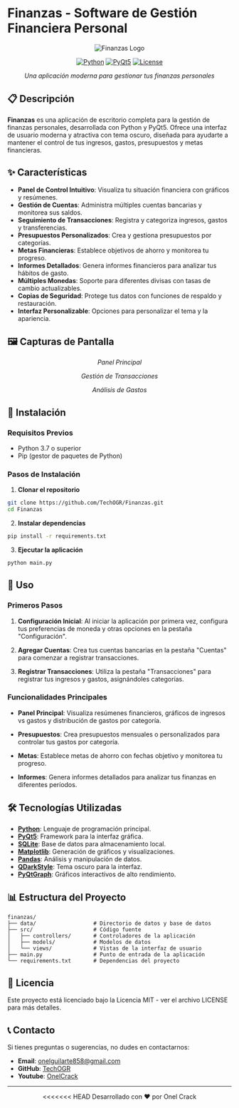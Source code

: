 # Finanzas - Software de Gestión Financiera Personal

<div align="center">

![Finanzas Logo](https://img.shields.io/badge/Finanzas-Gestión%20Financiera-0d47a1?style=for-the-badge)

[![Python](https://img.shields.io/badge/Python-3.7+-blue.svg)](https://www.python.org/)
[![PyQt5](https://img.shields.io/badge/PyQt5-5.15.0+-green.svg)](https://pypi.org/project/PyQt5/)
[![License](https://img.shields.io/badge/License-MIT-yellow.svg)](https://opensource.org/licenses/MIT)

*Una aplicación moderna para gestionar tus finanzas personales*

</div>

## 📋 Descripción

**Finanzas** es una aplicación de escritorio completa para la gestión de finanzas personales, desarrollada con Python y PyQt5. Ofrece una interfaz de usuario moderna y atractiva con tema oscuro, diseñada para ayudarte a mantener el control de tus ingresos, gastos, presupuestos y metas financieras.

## ✨ Características

- **Panel de Control Intuitivo**: Visualiza tu situación financiera con gráficos y resúmenes.
- **Gestión de Cuentas**: Administra múltiples cuentas bancarias y monitorea sus saldos.
- **Seguimiento de Transacciones**: Registra y categoriza ingresos, gastos y transferencias.
- **Presupuestos Personalizados**: Crea y gestiona presupuestos por categorías.
- **Metas Financieras**: Establece objetivos de ahorro y monitorea tu progreso.
- **Informes Detallados**: Genera informes financieros para analizar tus hábitos de gasto.
- **Múltiples Monedas**: Soporte para diferentes divisas con tasas de cambio actualizables.
- **Copias de Seguridad**: Protege tus datos con funciones de respaldo y restauración.
- **Interfaz Personalizable**: Opciones para personalizar el tema y la apariencia.

## 🖼️ Capturas de Pantalla

<div align="center">

<!-- Aquí irían las capturas de pantalla de la aplicación -->

*Panel Principal*

*Gestión de Transacciones*

*Análisis de Gastos*

</div>

## 🚀 Instalación

### Requisitos Previos

- Python 3.7 o superior
- Pip (gestor de paquetes de Python)

### Pasos de Instalación

1. **Clonar el repositorio**

```bash
git clone https://github.com/TechOGR/Finanzas.git
cd Finanzas
```

2. **Instalar dependencias**

```bash
pip install -r requirements.txt
```

3. **Ejecutar la aplicación**

```bash
python main.py
```

## 🔧 Uso

### Primeros Pasos

1. **Configuración Inicial**: Al iniciar la aplicación por primera vez, configura tus preferencias de moneda y otras opciones en la pestaña "Configuración".

2. **Agregar Cuentas**: Crea tus cuentas bancarias en la pestaña "Cuentas" para comenzar a registrar transacciones.

3. **Registrar Transacciones**: Utiliza la pestaña "Transacciones" para registrar tus ingresos y gastos, asignándoles categorías.

### Funcionalidades Principales

- **Panel Principal**: Visualiza resúmenes financieros, gráficos de ingresos vs gastos y distribución de gastos por categoría.

- **Presupuestos**: Crea presupuestos mensuales o personalizados para controlar tus gastos por categoría.

- **Metas**: Establece metas de ahorro con fechas objetivo y monitorea tu progreso.

- **Informes**: Genera informes detallados para analizar tus finanzas en diferentes períodos.

## 🛠️ Tecnologías Utilizadas

- **[Python](https://www.python.org/)**: Lenguaje de programación principal.
- **[PyQt5](https://pypi.org/project/PyQt5/)**: Framework para la interfaz gráfica.
- **[SQLite](https://www.sqlite.org/)**: Base de datos para almacenamiento local.
- **[Matplotlib](https://matplotlib.org/)**: Generación de gráficos y visualizaciones.
- **[Pandas](https://pandas.pydata.org/)**: Análisis y manipulación de datos.
- **[QDarkStyle](https://github.com/ColinDuquesnoy/QDarkStyleSheet)**: Tema oscuro para la interfaz.
- **[PyQtGraph](http://www.pyqtgraph.org/)**: Gráficos interactivos de alto rendimiento.

## 📊 Estructura del Proyecto

```
finanzas/
├── data/                  # Directorio de datos y base de datos
├── src/                   # Código fuente
│   ├── controllers/       # Controladores de la aplicación
│   ├── models/            # Modelos de datos
│   └── views/             # Vistas de la interfaz de usuario
├── main.py                # Punto de entrada de la aplicación
└── requirements.txt       # Dependencias del proyecto
```

## 📄 Licencia

Este proyecto está licenciado bajo la Licencia MIT - ver el archivo LICENSE para más detalles.

## 📞 Contacto

Si tienes preguntas o sugerencias, no dudes en contactarnos:

- **Email**: [onelguilarte858@gmail.com](mailto:onelguilarte858@gmail.com)
- **GitHub**: [TechOGR](https://github.com/TechOGR)
- **Youtube**: [OnelCrack](https://www.youtube.com/@OnelCrack)

---

<div align="center">
<<<<<<< HEAD
Desarrollado con ❤️ por Onel Crack
</div>